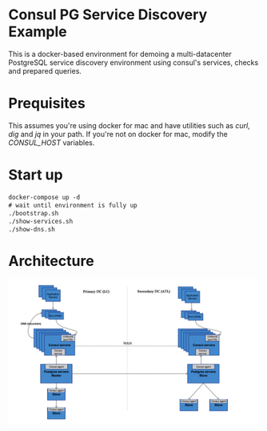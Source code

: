 # Consul PG Service Discovery Example

This is a docker-based environment for demoing a multi-datacenter PostgreSQL service discovery environment using consul's services, checks and prepared queries.

# Prequisites

This assumes you're using docker for mac and have utilities such as _curl_, _dig_ and _jq_ in your path. If you're not on docker for mac, modify the _CONSUL_HOST_ variables.

# Start up

```
docker-compose up -d
# wait until environment is fully up
./bootstrap.sh
./show-services.sh
./show-dns.sh
```

# Architecture

![Consul PG Architecture](Consul_postgres_failover_design.png)
